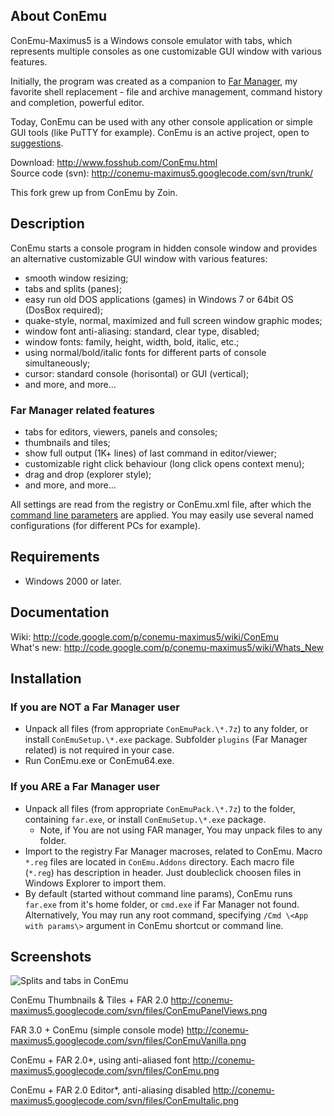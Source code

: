## About ConEmu
ConEmu-Maximus5 is a Windows console emulator with tabs, which represents
multiple consoles as one customizable GUI window with various features.

Initially, the program was created as a companion to
[Far Manager](http://en.wikipedia.org/wiki/FAR_Manager),
my favorite shell replacement - file and archive management,
command history and completion, powerful editor.

Today, ConEmu can be used with any other console application or simple GUI tools
(like PuTTY for example). ConEmu is an active project, open to
[suggestions](http://code.google.com/p/conemu-maximus5/issues/list).

Download: http://www.fosshub.com/ConEmu.html  
Source code (svn): http://conemu-maximus5.googlecode.com/svn/trunk/

This fork grew up from ConEmu by Zoin.


## Description
ConEmu starts a console program in hidden console window and provides
an alternative customizable GUI window with various features:

  * smooth window resizing;
  * tabs and splits (panes);
  * easy run old DOS applications (games) in Windows 7 or 64bit OS (DosBox required);
  * quake-style, normal, maximized and full screen window graphic modes;
  * window font anti-aliasing: standard, clear type, disabled;
  * window fonts: family, height, width, bold, italic, etc.;
  * using normal/bold/italic fonts for different parts of console simultaneously;
  * cursor: standard console (horisontal) or GUI (vertical);
  * and more, and more...

### Far Manager related features
  * tabs for editors, viewers, panels and consoles;
  * thumbnails and tiles;
  * show full output (1K+ lines) of last command in editor/viewer;
  * customizable right click behaviour (long click opens context menu);
  * drag and drop (explorer style);
  * and more, and more...

All settings are read from the registry or ConEmu.xml file, after which the
[command line parameters](http://code.google.com/p/conemu-maximus5/wiki/Command_Line)
are applied. You may easily use several named configurations (for different PCs for example).


## Requirements
  * Windows 2000 or later.


## Documentation
Wiki: http://code.google.com/p/conemu-maximus5/wiki/ConEmu  
What's new: http://code.google.com/p/conemu-maximus5/wiki/Whats_New


## Installation

### If you are NOT a Far Manager user
* Unpack all files (from appropriate `ConEmuPack.\*.7z`) to any folder,
	or install `ConEmuSetup.\*.exe` package. Subfolder `plugins`
	(Far Manager related) is not required in your case.
*  Run ConEmu.exe or ConEmu64.exe.

### If you ARE a Far Manager user
*  Unpack all files (from appropriate `ConEmuPack.\*.7z`) to the folder, containing
     `far.exe`, or install `ConEmuSetup.\*.exe` package.
     * Note, if You are not using FAR manager, You may unpack files to any folder.
*  Import to the registry Far Manager macroses, related to ConEmu. Macro `*.reg`
     files are located in `ConEmu.Addons` directory. Each macro file (`*.reg`) has
     description in header. Just doubleclick choosen files in Windows Explorer
     to import them.
*  By default (started without command line params), ConEmu runs `far.exe` from
     it's home folder, or `cmd.exe` if Far Manager not found.
     Alternatively, You may run any root command, specifying `/Cmd \<App with params\>`
     argument in ConEmu shortcut or command line.

 
## Screenshots
![Splits and tabs in ConEmu](http://conemu-maximus5.googlecode.com/svn/files/ConEmuSplits.png)

ConEmu Thumbnails & Tiles + FAR 2.0
http://conemu-maximus5.googlecode.com/svn/files/ConEmuPanelViews.png

FAR 3.0 + ConEmu (simple console mode)
http://conemu-maximus5.googlecode.com/svn/files/ConEmuVanilla.png

ConEmu + FAR 2.0*, using anti-aliased font
http://conemu-maximus5.googlecode.com/svn/files/ConEmu.png

ConEmu + FAR 2.0 Editor*, anti-aliasing disabled
http://conemu-maximus5.googlecode.com/svn/files/ConEmuItalic.png
